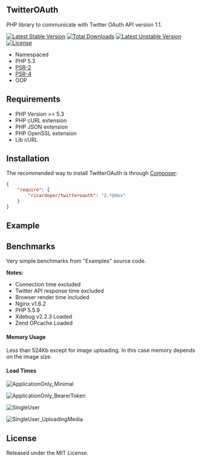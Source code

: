 ## TwitterOAuth ##

PHP library to communicate with Twitter OAuth API version 1.1.

[![Latest Stable Version](https://poser.pugx.org/ricardoper/twitteroauth/v/stable.svg)](https://packagist.org/packages/ricardoper/twitteroauth) [![Total Downloads](https://poser.pugx.org/ricardoper/twitteroauth/downloads.svg)](https://packagist.org/packages/ricardoper/twitteroauth) [![Latest Unstable Version](https://poser.pugx.org/ricardoper/twitteroauth/v/unstable.svg)](https://packagist.org/packages/ricardoper/twitteroauth) [![License](https://poser.pugx.org/ricardoper/twitteroauth/license.svg)](https://packagist.org/packages/ricardoper/twitteroauth)

- Namespaced
- PHP 5.3
- [PSR-2](http://www.php-fig.org/psr/psr-2/ "PHP Framework Interop Group")
- [PSR-4](http://www.php-fig.org/psr/psr-4/ "PHP Framework Interop Group")
- OOP

## Requirements ##

- PHP Version >= 5.3
- PHP cURL extension
- PHP JSON extension
- PHP OpenSSL extension
- Lib cURL

## Installation ##

The recommended way to install TwitterOAuth is through [Composer](http://getcomposer.org/):

```json
{
    "require": {
        "ricardoper/twitteroauth": "2.*@dev"
    }
}
```

## Example ##



## Benchmarks ##

Very simple benchmarks from "Examples" source code.

**Notes:**
- Connection time excluded
- Twitter API response time excluded
- Browser render time included
- Nginx v1.6.2
- PHP 5.5.9
- Xdebug v2.2.3 Loaded
- Zend OPcache Loaded

#### Memory Usage ####
Less than 524Kb except for image uploading. In this case memory depends on the image size.

#### Load Times ####

![ApplicationOnly_Minimal](https://raw.githubusercontent.com/ricardoper/TwitterOAuth/v2/Docs/Benchs/Time_ApplicationOnly_Minimal.png)

![ApplicationOnly_BearerToken](https://raw.githubusercontent.com/ricardoper/TwitterOAuth/v2/Docs/Benchs/Time_ApplicationOnly_BearerToken.png)

![SingleUser](https://raw.githubusercontent.com/ricardoper/TwitterOAuth/v2/Docs/Benchs/Time_SingleUser.png)

![SingleUser_UploadingMedia](https://raw.githubusercontent.com/ricardoper/TwitterOAuth/v2/Docs/Benchs/Time_SingleUser_UploadingMedia.png)



## License ##

Released under the MIT License.
